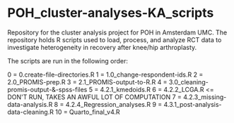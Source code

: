 # POH_cluster-analyses-KA_scripts
Repository for the cluster analysis project for POH in Amsterdam UMC. The repository holds R scripts used to load, process, and analyze RCT data to investigate heterogeneity in recovery after knee/hip arthroplasty.

The scripts are run in the following order:

0 = 0.create-file-directories.R
1 = 1.0_change-respondent-ids.R
2 = 2.0_PROMIS-prep.R
3 = 2.1_PROMIS-output-to-R.R
4 = 3.0_cleaning-promis-output-&-spss-files
5 = 4.2.1_kmedoids.R
6 = 4.2.2_LCGA.R <= DON'T RUN, TAKES AN AWFUL LOT OF COMPUTATION
7 = 4.2.3_missing-data-analysis.R
8 = 4.2.4_Regression_analyses.R
9 = 4.3.1_post-analysis-data-cleaning.R
10 = Quarto_final_v4.R
